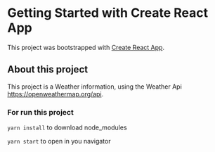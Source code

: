 # Getting Started with Create React App

This project was bootstrapped with [Create React App](https://github.com/facebook/create-react-app).

## About this project

This project is a Weather information, using the Weather Api https://openweathermap.org/api.

### For run this project

`yarn install` to download node_modules

`yarn start` to open in you navigator
